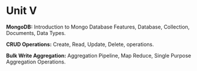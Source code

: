 # Unit V

**MongoDB:** Introduction to Mongo Database Features, Database, Collection, Documents, Data Types.

**CRUD Operations:** Create, Read, Update, Delete, operations.

**Bulk Write Aggregation:** Aggregation Pipeline, Map Reduce, Single Purpose Aggregation Operations.

